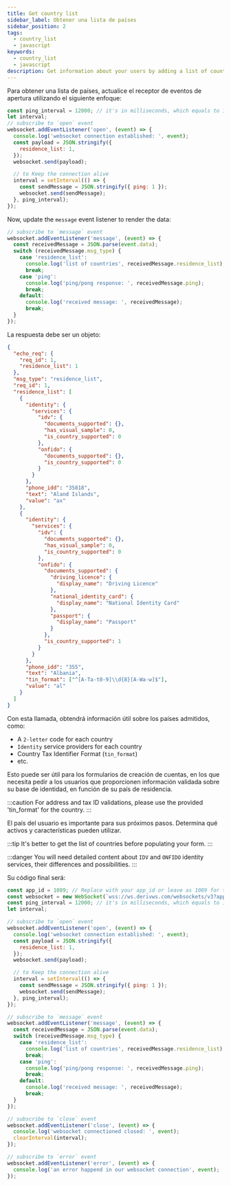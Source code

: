 ```yaml
---
title: Get country list
sidebar_label: Obtener una lista de países
sidebar_position: 2
tags:
  - country_list
  - javascript
keywords:
  - country_list
  - javascript
description: Get information about your users by adding a list of countries to your trading app. Learn how to do that with this JavaScript API example.
---
```


<!-- :::caution
You can learn more about countries [here](/docs/terminology/trading/residence-list)
::: -->

Para obtener una lista de países, actualice el receptor de eventos de apertura utilizando el siguiente enfoque:

```js title="index.js" showLineNumbers
const ping_interval = 12000; // it's in milliseconds, which equals to 120 seconds
let interval;
// subscribe to `open` event
websocket.addEventListener('open', (event) => {
  console.log('websocket connection established: ', event);
  const payload = JSON.stringify({
    residence_list: 1,
  });
  websocket.send(payload);

  // to Keep the connection alive
  interval = setInterval(() => {
    const sendMessage = JSON.stringify({ ping: 1 });
    websocket.send(sendMessage);
  }, ping_interval);
});
```

Now, update the `message` event listener to render the data:

```js title="index.js" showLineNumbers
// subscribe to `message` event
websocket.addEventListener('message', (event) => {
  const receivedMessage = JSON.parse(event.data);
  switch (receivedMessage.msg_type) {
    case 'residence_list':
      console.log('list of countries', receivedMessage.residence_list);
      break;
    case 'ping':
      console.log('ping/pong response: ', receivedMessage.ping);
      break;
    default:
      console.log('received message: ', receivedMessage);
      break;
  }
});
```

La respuesta debe ser un objeto:

```json showLineNumbers
{
  "echo_req": {
    "req_id": 1,
    "residence_list": 1
  },
  "msg_type": "residence_list",
  "req_id": 1,
  "residence_list": [
    {
      "identity": {
        "services": {
          "idv": {
            "documents_supported": {},
            "has_visual_sample": 0,
            "is_country_supported": 0
          },
          "onfido": {
            "documents_supported": {},
            "is_country_supported": 0
          }
        }
      },
      "phone_idd": "35818",
      "text": "Aland Islands",
      "value": "ax"
    },
    {
      "identity": {
        "services": {
          "idv": {
            "documents_supported": {},
            "has_visual_sample": 0,
            "is_country_supported": 0
          },
          "onfido": {
            "documents_supported": {
              "driving_licence": {
                "display_name": "Driving Licence"
              },
              "national_identity_card": {
                "display_name": "National Identity Card"
              },
              "passport": {
                "display_name": "Passport"
              }
            },
            "is_country_supported": 1
          }
        }
      },
      "phone_idd": "355",
      "text": "Albania",
      "tin_format": ["^[A-Ta-t0-9]\\d{8}[A-Wa-w]$"],
      "value": "al"
    }
  ]
}
```

Con esta llamada, obtendrá información útil sobre los países admitidos, como:

- A `2-letter` code for each country
- `Identity` service providers for each country
- Country Tax Identifier Format (`tin_format`)
- etc.

Esto puede ser útil para los formularios de creación de cuentas, en los que necesita pedir a los usuarios que proporcionen información validada sobre su base de identidad, en función de su país de residencia.

:::caution
For address and tax ID validations, please use the provided 'tin_format' for the country.
:::

El país del usuario es importante para sus próximos pasos. Determina qué activos y características pueden utilizar.

:::tip
It's better to get the list of countries before populating your form.
:::

:::danger
You will need detailed content about `IDV` and `ONFIDO` identity services, their differences and possibilities.
:::

Su código final será:

```js title="index.js" showLineNumbers
const app_id = 1089; // Replace with your app_id or leave as 1089 for testing.
const websocket = new WebSocket(`wss://ws.derivws.com/websockets/v3?app_id=${app_id}`);
const ping_interval = 12000; // it's in milliseconds, which equals to 120 seconds
let interval;

// subscribe to `open` event
websocket.addEventListener('open', (event) => {
  console.log('websocket connection established: ', event);
  const payload = JSON.stringify({
    residence_list: 1,
  });
  websocket.send(payload);

  // to Keep the connection alive
  interval = setInterval(() => {
    const sendMessage = JSON.stringify({ ping: 1 });
    websocket.send(sendMessage);
  }, ping_interval);
});

// subscribe to `message` event
websocket.addEventListener('message', (event) => {
  const receivedMessage = JSON.parse(event.data);
  switch (receivedMessage.msg_type) {
    case 'residence_list':
      console.log('list of countries', receivedMessage.residence_list);
      break;
    case 'ping':
      console.log('ping/pong response: ', receivedMessage.ping);
      break;
    default:
      console.log('received message: ', receivedMessage);
      break;
  }
});

// subscribe to `close` event
websocket.addEventListener('close', (event) => {
  console.log('websocket connectioned closed: ', event);
  clearInterval(interval);
});

// subscribe to `error` event
websocket.addEventListener('error', (event) => {
  console.log('an error happend in our websocket connection', event);
});
```
